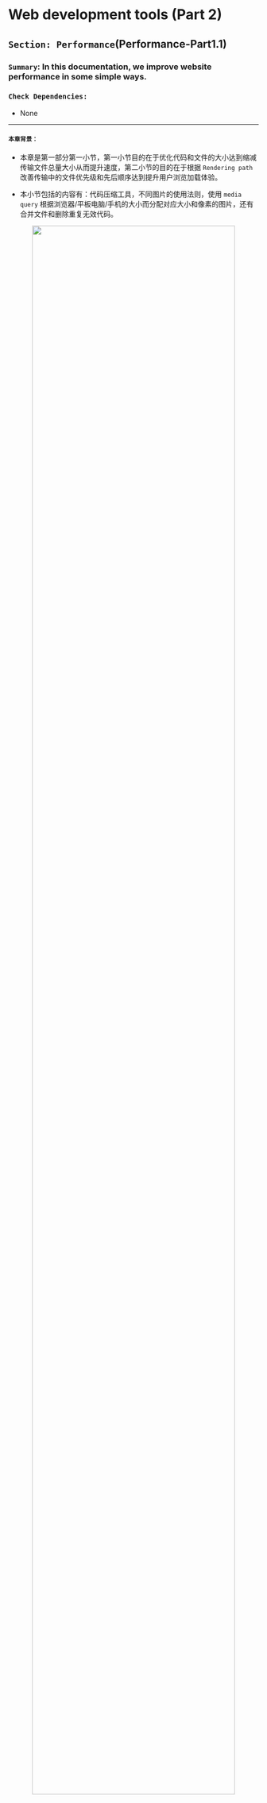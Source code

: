 # Web development tools (Part 2)

## `Section: Performance`(Performance-Part1.1)

### `Summary`: In this documentation, we improve website performance in some simple ways.

### `Check Dependencies:`

- None

------------------------------------------------------------

#### `本章背景：`
- 本章是第一部分第一小节，第一小节目的在于优化代码和文件的大小达到缩减传输文件总量大小从而提升速度，第二小节的目的在于根据 `Rendering path` 改善传输中的文件优先级和先后顺序达到提升用户浏览加载体验。

- 本小节包括的内容有：代码压缩工具，不同图片的使用法则，使用 `media query` 根据浏览器/平板电脑/手机的大小而分配对应大小和像素的图片，还有合并文件和删除重复无效代码。

<p align="center">
<img src="../assets/w18.png" width=90%>
</p>

------------------------------------------------------------

### `Brief Contents & codes position`
- 2.1 Minimize text.
- 2.2 Minimize images.
- 2.3 Media queries.
- 2.4 Less trips.
- 2.5 Content-delivery api.

------------------------------------------------------------

### `Step1: Minimize text`

A. Tool: Minify.js
- [https://www.minifier.org/](https://www.minifier.org/)

<p align="center">
<img src="../assets/w6.png" width=90%>
</p>

-------------------------------------------------------------

<p align="center">
<img src="../assets/w7.png" width=90%>
</p>

#### `Comment:`
1. 

### `Step2: Minimize images.`

<p align="center">
<img src="../assets/w8.png" width=90%>
</p>

-------------------------------------------------------------

__`Location: ./example1.1/index.html`__

<p align="center">
<img src="../assets/w9.png" width=90%>
</p>

-------------------------------------------------------------
<p align="center">
<img src="../assets/w14.png" width=90%>
</p>

-------------------------------------------------------------

<p align="center">
<img src="../assets/w10.png" width=90%>
</p>

-------------------------------------------------------------

#### `Comment:`
1.  - JPG: photos,complex and useful colors
    - SVG: logo, 但可放大缩小而不影响清晰度
    - PNG: logo
    - Gif: 小动图

- free tools: 1. JPEG-optimizer website
            2. TinyPNG

- Always lower jpeg quality 30-60%


### `Step3. Media queries.`

__`Location: ./example1.1/style.css`__

```css
body {
  background: yellow;
}

@media screen and (min-width: 900px) {
  body {
    background: url('./large-background.jpg') no-repeat center center fixed;
    background-size: cover;
  }
}

@media screen and (max-width: 500px) {
  body {
    background: url('./large-background.jpg') no-repeat center center fixed;
    background-size: cover;
  }
}

h1 {
  color: red;
}
```

#### `Comment:`
1. 这样做的好处就是可以根据不同的客户端的大小：电脑/平板/手机，设定传输对应大小跟像素的图片，以达到提升速度却不影响体验的目的。

### `Step4. Less trips.`

__`Location: ./example1.1/index.html`__

```html
<!DOCTYPE html>
<html>
<head>
  <title>Network Performance</title>
  <!-- CSS -->
  <link rel="stylesheet" type="text/css" href="./style.css">

</head>
<body>
  <h1>Helloooo</h1>

  <!-- Large Image -->
  <img src="./puppy.jpg" width="131px" height="200px">

  <!-- javascript -->
  <script type="text/javascript" src="./script.js"></script>
</body>
</html>
```

#### `Comment:`
1. Previous code:

```html
<!-- #1 Minimize all text -->
<!-- #2 Minimize images -->
<!-- #3 Media Queries -->
<!-- #4 Minimize # of files -->


<!DOCTYPE html>
<html>
<head>
  <title>Network Performance</title>
  <!-- CSS -->
  <link rel="stylesheet" type="text/css" href="./style.css">
  <link rel="stylesheet" type="text/css" href="./style2.css">

</head>
<body>
  <h1>Helloooo</h1>

  <!-- Large Image -->
  <img src="./puppy.jpg" width="300px" height="200px">

  <!-- javascript -->
  <script type="text/javascript" src="./script.js"></script>
  <script type="text/javascript" src="./script2.js"></script>
  <script type="text/javascript" src="./script3.js"></script>
</body>
</html>
```

2. 取消了 style2.css, script2.js, script3.js 的连接，把 script2.js, script3.js 的内容合并到 script.js 中。

3. 效果对比：

- Before.

<p align="center">
<img src="../assets/w11.png" width=90%>
</p>

-------------------------------------------------------------

- After.

<p align="center">
<img src="../assets/w12.png" width=90%>
</p>

### `Step5. Content-delivery api.`

A. Tool: imgix 
- [https://www.imgix.com/](https://www.imgix.com/)

<p align="center">
<img src="../assets/w13.png" width=90%>
</p>

### `Step6 Concept questions.`

#### `A. `


